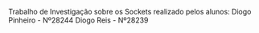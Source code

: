 Trabalho de Investigação sobre os Sockets realizado pelos alunos:
Diogo Pinheiro - Nº28244
Diogo Reis - Nº28239